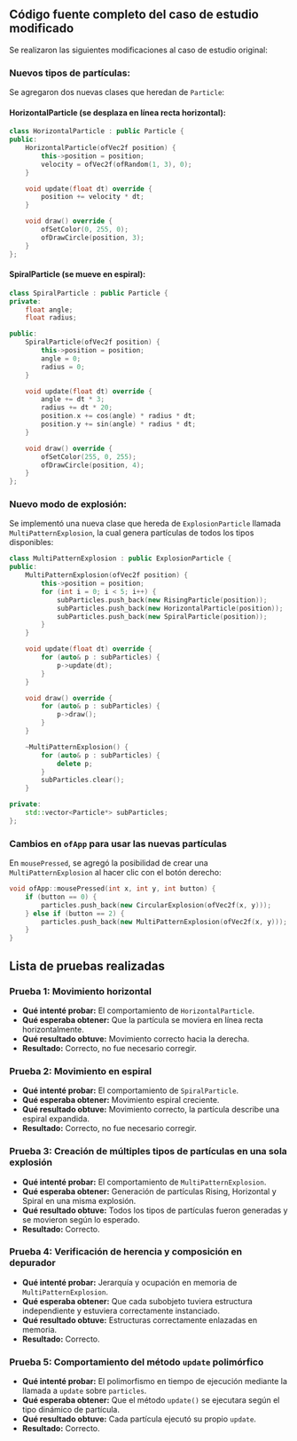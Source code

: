 ## Código fuente completo del caso de estudio modificado

Se realizaron las siguientes modificaciones al caso de estudio original:

### Nuevos tipos de partículas:

Se agregaron dos nuevas clases que heredan de `Particle`:

#### **HorizontalParticle** (se desplaza en línea recta horizontal):

```cpp
class HorizontalParticle : public Particle {
public:
    HorizontalParticle(ofVec2f position) {
        this->position = position;
        velocity = ofVec2f(ofRandom(1, 3), 0);
    }

    void update(float dt) override {
        position += velocity * dt;
    }

    void draw() override {
        ofSetColor(0, 255, 0);
        ofDrawCircle(position, 3);
    }
};
```

#### **SpiralParticle** (se mueve en espiral):

```cpp
class SpiralParticle : public Particle {
private:
    float angle;
    float radius;

public:
    SpiralParticle(ofVec2f position) {
        this->position = position;
        angle = 0;
        radius = 0;
    }

    void update(float dt) override {
        angle += dt * 3;
        radius += dt * 20;
        position.x += cos(angle) * radius * dt;
        position.y += sin(angle) * radius * dt;
    }

    void draw() override {
        ofSetColor(255, 0, 255);
        ofDrawCircle(position, 4);
    }
};
```

### Nuevo modo de explosión:

Se implementó una nueva clase que hereda de `ExplosionParticle` llamada `MultiPatternExplosion`, la cual genera partículas de todos los tipos disponibles:

```cpp
class MultiPatternExplosion : public ExplosionParticle {
public:
    MultiPatternExplosion(ofVec2f position) {
        this->position = position;
        for (int i = 0; i < 5; i++) {
            subParticles.push_back(new RisingParticle(position));
            subParticles.push_back(new HorizontalParticle(position));
            subParticles.push_back(new SpiralParticle(position));
        }
    }

    void update(float dt) override {
        for (auto& p : subParticles) {
            p->update(dt);
        }
    }

    void draw() override {
        for (auto& p : subParticles) {
            p->draw();
        }
    }

    ~MultiPatternExplosion() {
        for (auto& p : subParticles) {
            delete p;
        }
        subParticles.clear();
    }

private:
    std::vector<Particle*> subParticles;
};
```

### Cambios en `ofApp` para usar las nuevas partículas

En `mousePressed`, se agregó la posibilidad de crear una `MultiPatternExplosion` al hacer clic con el botón derecho:

```cpp
void ofApp::mousePressed(int x, int y, int button) {
    if (button == 0) {
        particles.push_back(new CircularExplosion(ofVec2f(x, y)));
    } else if (button == 2) {
        particles.push_back(new MultiPatternExplosion(ofVec2f(x, y)));
    }
}
```

## Lista de pruebas realizadas

### Prueba 1: Movimiento horizontal

* **Qué intenté probar:** El comportamiento de `HorizontalParticle`.
* **Qué esperaba obtener:** Que la partícula se moviera en línea recta horizontalmente.
* **Qué resultado obtuve:** Movimiento correcto hacia la derecha.
* **Resultado:** Correcto, no fue necesario corregir.

### Prueba 2: Movimiento en espiral

* **Qué intenté probar:** El comportamiento de `SpiralParticle`.
* **Qué esperaba obtener:** Movimiento espiral creciente.
* **Qué resultado obtuve:** Movimiento correcto, la partícula describe una espiral expandida.
* **Resultado:** Correcto, no fue necesario corregir.

### Prueba 3: Creación de múltiples tipos de partículas en una sola explosión

* **Qué intenté probar:** El comportamiento de `MultiPatternExplosion`.
* **Qué esperaba obtener:** Generación de partículas Rising, Horizontal y Spiral en una misma explosión.
* **Qué resultado obtuve:** Todos los tipos de partículas fueron generadas y se movieron según lo esperado.
* **Resultado:** Correcto.

### Prueba 4: Verificación de herencia y composición en depurador

* **Qué intenté probar:** Jerarquía y ocupación en memoria de `MultiPatternExplosion`.
* **Qué esperaba obtener:** Que cada subobjeto tuviera estructura independiente y estuviera correctamente instanciado.
* **Qué resultado obtuve:** Estructuras correctamente enlazadas en memoria.
* **Resultado:** Correcto.

### Prueba 5: Comportamiento del método `update` polimórfico

* **Qué intenté probar:** El polimorfismo en tiempo de ejecución mediante la llamada a `update` sobre `particles`.
* **Qué esperaba obtener:** Que el método `update()` se ejecutara según el tipo dinámico de partícula.
* **Qué resultado obtuve:** Cada partícula ejecutó su propio `update`.
* **Resultado:** Correcto.
